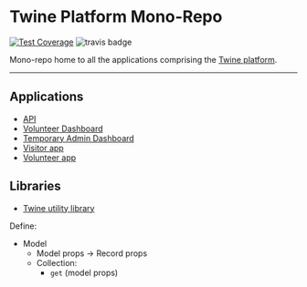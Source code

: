 # Twine Platform Mono-Repo

[![Test Coverage](https://api.codeclimate.com/v1/badges/8c2068cc670db773f11a/test_coverage)](https://codeclimate.com/github/TwinePlatform/twine-monolith/test_coverage)
![travis badge](https://travis-ci.com/TwinePlatform/twine-monolith.svg?branch=master)

Mono-repo home to all the applications comprising the [Twine platform](https://twine-together.com).

<hr/>

## Applications
- [API](./api)
- [Volunteer Dashboard](./dashboard-app)
- [Temporary Admin Dashboard](./temp-admin-dashboard-app)
- [Visitor app](./visitor-app)
- [Volunteer app](./volunteer-app)

## Libraries
- [Twine utility library](./lib/twine-util)

Define:
- Model
  - Model props -> Record props
  - Collection:
    - `get` (model props)
